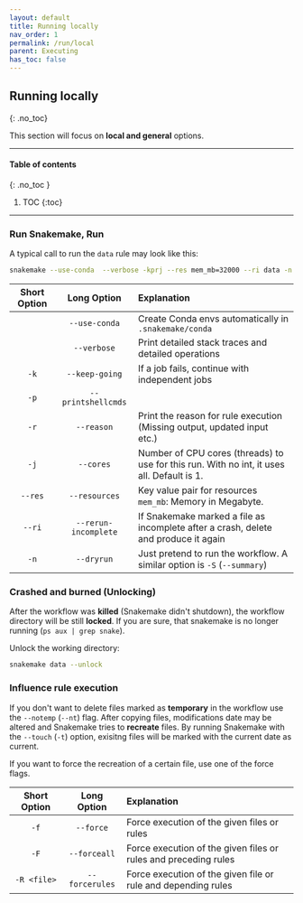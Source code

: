 ```yaml
---
layout: default
title: Running locally
nav_order: 1
permalink: /run/local
parent: Executing
has_toc: false
---
```

## Running locally
{: .no_toc}

This section will focus on **local and general** options.

---

#### Table of contents
{: .no_toc }

1. TOC
{:toc}

---

### Run Snakemake, Run

A typical call to run the `data` rule may look like this:

``` sh
snakemake --use-conda  --verbose -kprj --res mem_mb=32000 --ri data -n
```

| Short Option        | Long Option          | Explanation                                                                                |
|:-------------------:|:--------------------:|:-------------------------------------------------------------------------------------------|
|                     | `--use-conda`        | Create Conda envs automatically in `.snakemake/conda`                                      |
|                     | `--verbose`          | Print detailed stack traces and detailed operations                                        |
| `-k`                | `--keep-going`       | If a job fails, continue with independent jobs                                             |
| `-p`                | `--printshellcmds`   |                                                                                            |
| `-r`                | `--reason`           | Print the reason for rule execution (Missing output, updated input etc.)                   |
| `-j`                | `--cores`            | Number of CPU cores (threads) to use for this run. With no int, it uses all. Default is 1. |
| `--res`             | `--resources`        | Key value pair for resources <br> `mem_mb`: Memory in Megabyte.                            |
| `--ri`              | `--rerun-incomplete` | If Snakemake marked a file as incomplete after a crash, delete and produce it again        |
| `-n`                | `--dryrun`           | Just pretend to run the workflow. A similar option is `-S`  (`--summary`)                  |

### Crashed and burned (Unlocking)

After the workflow was **killed** (Snakemake didn't shutdown), the workflow directory will be still **locked**. If you are sure, that snakemake is no longer running (`ps aux | grep snake`).

Unlock the working directory:

``` sh
snakemake data --unlock
```

### Influence rule execution

If you don't want to delete files marked as **temporary** in the workflow use the `--notemp` (`--nt`) flag. After copying files, modifications date may be altered and Snakemake tries to **recreate** files. By running Snakemake with the `--touch` (`-t`)  option, exisitng files will be marked with the current date as current.

If you want to force the recreation of a certain file, use one of the force flags.

| Short Option        | Long Option            | Explanation                                                     |
|:-------------------:|:----------------------:|:----------------------------------------------------------------|
| `-f`                | `--force`              | Force execution of the given files or rules                     |
| `-F`                | `--forceall`           | Force execution of the given files or rules and preceding rules |
| `-R <file>`                | `--forcerules`         | Force execution of the given file or rule and depending rules |
